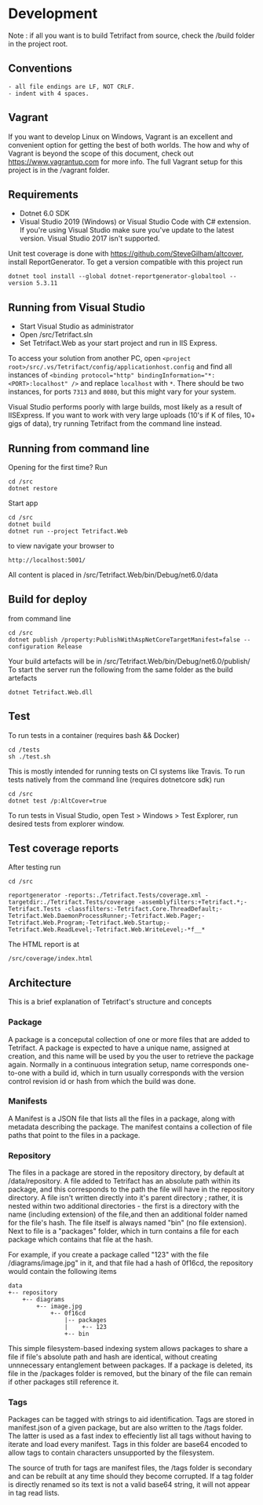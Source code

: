 # Development

Note : if all you want is to build Tetrifact from source, check the /build folder in the project root.

## Conventions

    - all file endings are LF, NOT CRLF.
    - indent with 4 spaces.

## Vagrant

If you want to develop Linux on Windows, Vagrant is an excellent and convenient option for getting the best of both worlds. The how and why of Vagrant is beyond the scope of this document, check out https://www.vagrantup.com for more info. The full Vagrant setup for this project is in the /vagrant folder. 

## Requirements

- Dotnet 6.0 SDK
- Visual Studio 2019 (Windows) or Visual Studio Code with C# extension. If you're using Visual Studio make sure you've update to the latest version. Visual Studio 2017 isn't supported.

Unit test coverage is done with https://github.com/SteveGilham/altcover, install ReportGenerator. To get a version compatible with this project run
    
    dotnet tool install --global dotnet-reportgenerator-globaltool --version 5.3.11

## Running from Visual Studio

- Start Visual Studio as administrator
- Open /src/Tetrifact.sln
- Set Tetrifact.Web as your start project and run in IIS Express.

To access your solution from another PC, open `<project root>/src/.vs/Tetrifact/config/applicationhost.config` and find all instances of `<binding protocol="http" bindingInformation="*:<PORT>:localhost" />` and replace `localhost` with `*`. There should be two instances, for ports `7313` and `8080`, but this might vary for your system.

Visual Studio performs poorly with large builds, most likely as a result of IISExpress. If you want to work with very large uploads (10's if K of files, 10+ gigs of data), try running Tetrifact from the command line instead.

## Running from command line 

Opening for the first time? Run

    cd /src
    dotnet restore

Start app

    cd /src
    dotnet build
    dotnet run --project Tetrifact.Web

to view navigate your browser to

    http://localhost:5001/

All content is placed in /src/Tetrifact.Web/bin/Debug/net6.0/data

## Build for deploy

from command line

    cd /src
    dotnet publish /property:PublishWithAspNetCoreTargetManifest=false --configuration Release

Your build artefacts will be in /src/Tetrifact.Web/bin/Debug/net6.0/publish/
To start the server run the following from the same folder as the build artefacts

    dotnet Tetrifact.Web.dll

## Test

To run tests in a container (requires bash && Docker)

    cd /tests
    sh ./test.sh

This is mostly intended for running tests on CI systems like Travis. To run tests natively from the command line (requires dotnetcore sdk)  run

    cd /src
    dotnet test /p:AltCover=true

To run tests in Visual Studio, open Test > Windows > Test Explorer, run desired tests from explorer window.

## Test coverage reports

After testing run 

    cd /src

    reportgenerator -reports:./Tetrifact.Tests/coverage.xml -targetdir:./Tetrifact.Tests/coverage -assemblyfilters:+Tetrifact.*;-Tetrifact.Tests -classfilters:-Tetrifact.Core.ThreadDefault;-Tetrifact.Web.DaemonProcessRunner;-Tetrifact.Web.Pager;-Tetrifact.Web.Program;-Tetrifact.Web.Startup;-Tetrifact.Web.ReadLevel;-Tetrifact.Web.WriteLevel;-*f__*

The HTML report is at

    /src/coverage/index.html

## Architecture

This is a brief explanation of Tetrifact's structure and concepts

### Package

A package is a conceputal collection of one or more files that are added to Tetrifact. A package is expected to have a unique name, assigned at creation, and this name will be used by you the user to retrieve the package again. Normally in a continuous integration setup, name corresponds one-to-one with a build id, which in turn usually corresponds with the version control revision id or hash from which the build was done. 

### Manifests

A Manifest is a JSON file that lists all the files in a package, along with metadata describing the package. The manifest contains a collection of file paths that point to the files in a package. 

### Repository

The files in a package are stored in the repository directory, by default at /data/repository. A file added to Tetrifact has an absolute path within its package, and this corresponds to the path the file will have in the repository directory. A file isn't written directly into it's parent directory ; rather, it is nested within two additional directories - the first is a directory with the name (including extension) of the file,and then an additional folder named for the file's hash. The file itself is always named "bin" (no file extension). Next to file is a "packages" folder, which in turn contains a file for each package which contains that file at the hash.

For example, if you create a package called "123" with the file /diagrams/image.jpg" in it, and that file had a hash of 0f16cd, the repository would contain the following items

    data
    +-- repository
        +-- diagrams
            +-- image.jpg
                +-- 0f16cd
                    |-- packages
                    |    +-- 123
                    +-- bin

This simple filesystem-based indexing system allows packages to share a file if file's absolute path and hash are identical, without creating unnnecessary entanglement between packages. If a package is deleted, its file in the /packages folder is removed, but the binary of the file can remain if other packages still reference it.

### Tags

Packages can be tagged with strings to aid identification. Tags are stored in manifest.json of a given package, but are also written to the /tags folder. The latter is used as a fast index to effeciently list all tags without having to iterate and load every manifest. Tags in this folder are base64 encoded to allow tags to contain characters unsupported by the filesystem. 

The source of truth for tags are manifest files, the /tags folder is secondary and can be rebuilt at any time should they become corrupted. If a tag folder is directly renamed so its text is not a valid base64 string, it will not appear in tag read lists.
